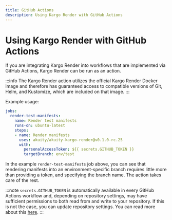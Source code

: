 ```yaml
---
title: GitHub Actions
description: Using Kargo Render with GitHub Actions
---
```


# Using Kargo Render with GitHub Actions

If you are integrating Kargo Render into workflows that are implemented via
GitHub Actions, Kargo Render can be run as an action.

:::info
The Kargo Render action utilizes the official Kargo Render Docker image and
therefore has guaranteed access to compatible versions of
Git, Helm, and Kustomize, which are included on that image.
:::

Example usage:

```yaml
jobs:
  render-test-manifests:
    name: Render test manifests
    runs-on: ubuntu-latest
    steps:
    - name: Render manifests
      uses: akuity/akuity-kargo-render@v0.1.0-rc.25
      with:
        personalAccessToken: ${{ secrets.GITHUB_TOKEN }}
        targetBranch: env/test
```

In the example `render-test-manifests` job above, you can see that rendering
manifests into an environment-specific branch requires little more than
providing a token, and specifying the branch name. The action takes care of the
rest.

:::note
`secrets.GITHUB_TOKEN` is automatically available in every GitHub Actions
workflow and, depending on repository settings, may have sufficient permissions
to both read from and write to your repository. If this is not the case, you can
update repository settings. You can read more about this
[here](https://docs.github.com/en/actions/security-guides/automatic-token-authentication#permissions-for-the-github_token).
:::
